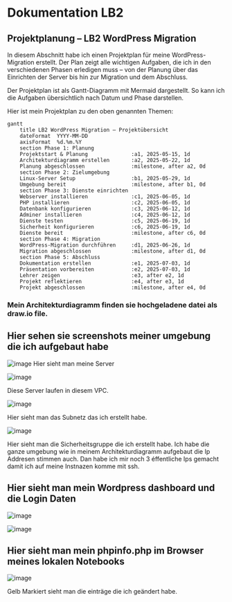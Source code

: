 # Dokumentation LB2


## Projektplanung – LB2 WordPress Migration

In diesem Abschnitt habe ich einen Projektplan für meine WordPress-Migration erstellt. Der Plan zeigt alle wichtigen Aufgaben, die ich in den verschiedenen Phasen erledigen muss – von der Planung über das Einrichten der Server bis hin zur Migration und dem Abschluss.

Der Projektplan ist als Gantt-Diagramm mit Mermaid dargestellt. So kann ich die Aufgaben übersichtlich nach Datum und Phase darstellen.

Hier ist mein Projektplan zu den oben genannten Themen:

```mermaid
gantt
    title LB2 WordPress Migration – Projektübersicht
    dateFormat  YYYY-MM-DD
    axisFormat  %d.%m.%Y
    section Phase 1: Planung
    Projektstart & Planung              :a1, 2025-05-15, 1d
    Architekturdiagramm erstellen       :a2, 2025-05-22, 1d
    Planung abgeschlossen               :milestone, after a2, 0d
    section Phase 2: Zielumgebung
    Linux-Server Setup                  :b1, 2025-05-29, 1d
    Umgebung bereit                     :milestone, after b1, 0d
    section Phase 3: Dienste einrichten
    Webserver installieren              :c1, 2025-06-05, 1d
    PHP installieren                    :c2, 2025-06-05, 1d
    Datenbank konfigurieren             :c3, 2025-06-12, 1d
    Adminer installieren                :c4, 2025-06-12, 1d
    Dienste testen                      :c5, 2025-06-19, 1d
    Sicherheit konfigurieren            :c6, 2025-06-19, 1d
    Dienste bereit                      :milestone, after c6, 0d
    section Phase 4: Migration
    WordPress-Migration durchführen     :d1, 2025-06-26, 1d
    Migration abgeschlossen             :milestone, after d1, 0d
    section Phase 5: Abschluss
    Dokumentation erstellen             :e1, 2025-07-03, 1d
    Präsentation vorbereiten            :e2, 2025-07-03, 1d
    Lehrer zeigen                       :e3, after e2, 1d
    Projekt reflektieren                :e4, after e3, 1d
    Projekt abgeschlossen               :milestone, after e4, 0d
```

### Mein Architekturdiagramm finden sie hochgeladene datei als draw.io file.

## Hier sehen sie screenshots meiner umgebung die ich aufgebaut habe

![image](https://github.com/user-attachments/assets/bc5b277f-61e2-41dc-9567-ed6ee998488d)
Hier sieht man meine Server

![image](https://github.com/user-attachments/assets/85003dcf-8d27-499b-8e5a-770a448f74cd)

Diese Server laufen in diesem VPC.

![image](https://github.com/user-attachments/assets/e9454b0e-64d0-4b06-bcdd-fe2be8920178)

Hier sieht man das Subnetz das ich erstellt habe.

![image](https://github.com/user-attachments/assets/59f94f36-adf9-43f2-865e-646fc97ab47b)

Hier sieht man die Sicherheitsgruppe die ich erstellt habe. Ich habe die ganze umgebung wie in meinem Architekturdiagramm aufgebaut die Ip Addresen stimmen auch. Dan habe ich mir noch 3 éffentliche Ips gemacht damit ich auf meine Instnazen komme mit ssh.
## Hier sieht man mein Wordpress dashboard und die Login Daten

![image](https://github.com/user-attachments/assets/f881600b-48dc-4eaf-861f-7ab710fe6dc6)

![image](https://github.com/user-attachments/assets/063230f7-29b1-4ab0-bf7c-feb69fef9827)

## Hier sieht man mein phpinfo.php im Browser meines lokalen Notebooks

![image](https://github.com/user-attachments/assets/ad2b0a5f-fd2d-4b01-bbe7-1fdda866a406)

Gelb Markiert sieht man die einträge die ich geändert habe.
